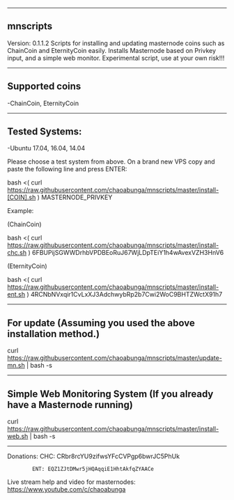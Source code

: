 ---------
mnscripts
---------
Version: 0.1.1.2
Scripts for installing and updating masternode coins such as ChainCoin and EternityCoin easily. Installs Masternode based on Privkey input, and a simple web monitor.
Experimental script, use at your own risk!!!

----------------
Supported coins
----------------
-ChainCoin, EternityCoin

---------------
Tested Systems: 
---------------
-Ubuntu 17.04, 16.04, 14.04

Please choose a test system from above.
On a brand new VPS copy and paste the following line and press ENTER:

bash <( curl https://raw.githubusercontent.com/chaoabunga/mnscripts/master/install-[COIN].sh ) MASTERNODE_PRIVKEY

Example:

(ChainCoin)

bash <( curl https://raw.githubusercontent.com/chaoabunga/mnscripts/master/install-chc.sh ) 6FBUPijSGWWDrhbVPDBEoRuJ67WjLDpTEiY1h4wAvexVZH3HnV6

(EternityCoin)

bash <( curl https://raw.githubusercontent.com/chaoabunga/mnscripts/master/install-ent.sh ) 4RCNbNVxqir1CvLxXJ3AdchwybRp2b7Cwi2WoC9BHTZWctX91h7

----------------------------------------------------
For update
(Assuming you used the above installation method.)
----------------------------------------------------

curl https://raw.githubusercontent.com/chaoabunga/mnscripts/master/update-mn.sh | bash -s 

-------------------------------------------
Simple Web Monitoring System
(If you already have a Masternode running)
-------------------------------------------

curl https://raw.githubusercontent.com/chaoabunga/mnscripts/master/install-web.sh | bash -s 

**********

Donations:  CHC: CRbr8rcYU9zifwsYFcCVPgp6bwrJC5PhUk

            ENT: EQZ1ZJtDMwr5jHQAqqiE1HhtAkfqZYAACe
            
Live stream help and video for masternodes: https://www.youtube.com/c/chaoabunga
